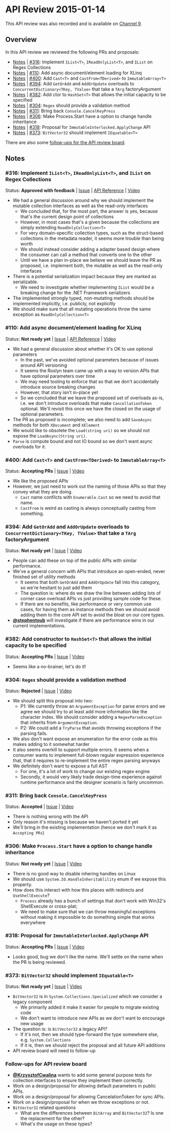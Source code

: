 # API Review 2015-01-14

This API review was also recorded and is available on [Channel 9](http://channel9.msdn.com/Series/NET-Framework/NET-Core-API-Review-2015-01-14).

## Overview

In this API review we reviewed the following PRs and proposals:

* [Notes](#316-implement-ilistt-ireadonlylistt-and-ilist-on-regex-collections) |
  [#316](https://github.com/dotnet/corefx/pull/316): Implement `IList<T>`, `IReadOnlyList<T>`, and `IList` on Regex Collections
* [Notes](#110-add-async-documentelement-loading-for-xlinq) |
  [#110](https://github.com/dotnet/corefx/pull/110): Add async document/element loading for XLinq
* [Notes](#400-add-castt-and-castfromtderived-to-immutablearrayt) |
  [#400](https://github.com/dotnet/corefx/issues/400): Add `Cast<T>` and `CastFrom<TDerived>` to `ImmutableArray<T>`
* [Notes](#394-add-getoradd-and-addorupdate-overloads-to-concurrentdictionarytkey-tvalue-that-take-a-targ-factoryargument) |
  [#394](https://github.com/dotnet/corefx/issues/394): Add `GetOrAdd` and `AddOrUpdate` overloads to `ConcurrentDictionary<TKey, TValue>` that take a `TArg` factoryArgument
* [Notes](#382-add-constructor-to-hashsett-that-allows-the-initial-capacity-to-be-specified) |
  [#382](https://github.com/dotnet/corefx/issues/382): Add ctor to `HashSet<T>` that allows the initial capacity to be specified
* [Notes](#304-regex-should-provide-a-validation-method) |
  [#304](https://github.com/dotnet/corefx/issues/304): `Regex` should provide a validation method
* [Notes](#311-bring-back-consolecancelkeypress) |
  [#311](https://github.com/dotnet/corefx/issues/311): Bring back `Console.CancelKeyPress`
* [Notes](#306-make-processstart-have-a-option-to-change-handle-inheritance) |
  [#306](https://github.com/dotnet/corefx/issues/306): Make Process.Start have a option to change handle inheritance
* [Notes](#318-proposal-for-immutableinterlockedapplychange-api) |
  [#318](https://github.com/dotnet/corefx/issues/318): Proposal for `ImmutableInterlocked.ApplyChange` API
* [Notes](#373-bitvector32-should-implement-iequatablet) |
  [#373](https://github.com/dotnet/corefx/issues/373): `BitVector32` should implement `IEquatable<T>`

There are also some [follow-ups for the API review board](#follow-ups-for-api-review-board).

## Notes

### #316: Implement `IList<T>`, `IReadOnlyList<T>`, and `IList` on Regex Collections

Status: **Approved with feedback** |
[Issue](https://github.com/dotnet/corefx/pull/316) |
[API Reference](issue-316.md) |
[Video](http://channel9.msdn.com/Series/NET-Framework/NET-Core-API-Review-2015-01-14#time=0m2s)

* We had a general discussion around why we should implement the mutable collection interfaces as well as the read-only interfaces
    - We concluded that, for the most part, the answer is yes, because that's the current design point of collections
    - However, in most cases that's a given because the collections are simply extending `ReadOnlyCollection<T>`
    - For very domain-specific collection types, such as the struct-based collections in the metadata reader, it seems more trouble than being worth
    - We should instead consider adding a adapter based design where the consumer can call a method that converts one to the other
    - Until we have a plan in-place we believe we should leave the PR as proposed, i.e. implement both, the mutable as well as the read-only interfaces
* There is a potential serialization impact because they are marked as serializable.
    - We need to investigate whether implementing `IList` would be a breaking change for the .NET Framework serializers
* The implemented strongly typed, non-mutating methods should be implemented implicitly, i.e. publicly, not explicitly
* We should make sure that all mutating operations throw the same exception as `ReadOnlyCollection<T>`

### #110: Add async document/element loading for XLinq

Status: **Not ready yet** |
[Issue](https://github.com/dotnet/corefx/pull/110) |
[API Reference](issue-110.md) |
[Video](http://channel9.msdn.com/Series/NET-Framework/NET-Core-API-Review-2015-01-14#time=30m21s)

* We had a general discussion about whether it's OK to use optional parameters
    - In the past, we've avoided optional parameters because of issues around API versioning
    - It seems the Roslyn team came up with a way to version APIs that have optional parameters over time
    - We may need tooling to enforce that so that we don't accidentally introduce source breaking changes
    - However, that story isn't in-place yet
    - So we concluded that we leave the proposed set of overloads as-is, i.e. we don't introduce overloads that make `CancellationToken` optional. We'll revisit this once we have the closed on the usage of optional parameters.
* The PR as proposed is incomplete; we also need to add `SaveAsync` methods for both `XDocument` and `XElement`
* We would like to obsolete the `Load(string uri)` so we should not expose the `LoadAsync(String uri)`.
* `Parse` is compute bound and not IO bound so we don't want async overloads for it.

### #400: Add `Cast<T>` and `CastFrom<TDerived>` to `ImmutableArray<T>`

Status: **Accepting PRs** |
[Issue](https://github.com/dotnet/corefx/issues/400) |
[Video](http://channel9.msdn.com/Series/NET-Framework/NET-Core-API-Review-2015-01-14#time=48m38s)

* We like the proposed APIs
* However, we just need to work out the naming of those APIs so that they convey what they are doing.
    - `Cast` name conflicts with `Enumerable.Cast` so we need to avoid that name.
    - `CastFrom` is weird as casting is always conceptually casting from something.

### #394: Add `GetOrAdd` and `AddOrUpdate` overloads to `ConcurrentDictionary<TKey, TValue>` that take a `TArg` factoryArgument

Status: **Not ready yet** |
[Issue](https://github.com/dotnet/corefx/issues/394) |
[Video](http://channel9.msdn.com/Series/NET-Framework/NET-Core-API-Review-2015-01-14#time=57m36s)

* People can add these on top of the public APIs with similar performance.
* We've a general concern with APIs that introduce an open-ended, never finished set of utility methods
    - It seems that both `GetOrAdd` and `AddOrUpdate` fall into this category, so we're hesitant to just add them
    - The question is: where do we draw the line between adding lots of corner case overload APIs vs just providing sample code for these.
    - If there are no benefits, like performance or very common use cases, for having them as instance methods then we should avoid adding them to the core API set to avoid the bloat on our core types.
* **[@stephentoub](https://github.com/stephentoub)** will investigate if there are performance wins in our current implementations.

### #382: Add constructor to `HashSet<T>` that allows the initial capacity to be specified

Status: **Accepting PRs** |
[Issue](https://github.com/dotnet/corefx/issues/382) |
[Video](http://channel9.msdn.com/Series/NET-Framework/NET-Core-API-Review-2015-01-14#time=1h11m46s)

* Seems like a no-brainer, let's do it!

### #304: `Regex` should provide a validation method

Status: **Rejected** |
[Issue](https://github.com/dotnet/corefx/issues/304) |
[Video](http://channel9.msdn.com/Series/NET-Framework/NET-Core-API-Review-2015-01-14#time=1h12m55s)

* We should split this proposal into two:
    - P1: We currently throw an `ArgumentException` for parse errors and we agree we should try to at least add more information like the character index. We should consider adding a `RegexParseException` that inherits from `ArgumentException`.
    - P2: We could add a `TryParse` that avoids throwing exceptions if the parsing fails.
* We also don't want expose an enumeration for the error code as this makes adding to it somewhat harder
* It also seems overkill to support multiple errors. It seems when a consumer wants to implement full-blown regular expression experience that, that it requires to re-implement the entire regex parsing anyways
* We definitely don't want to expose a full AST
    - For one, it's a lot of work to change our existing regex engine
    - Secondly, it would very likely trade design-time experience against runtime performance and the designer scenario is fairly uncommon.

### #311: Bring back `Console.CancelKeyPress`

Status: **Accepted** |
[Issue](https://github.com/dotnet/corefx/issues/311) |
[Video](http://channel9.msdn.com/Series/NET-Framework/NET-Core-API-Review-2015-01-14#time=1h32m33s)

* There is nothing wrong with the API
* Only reason it's missing is because we haven't ported it yet
* We'll bring in the existing implementation (hence we don't mark it as `Accepting PRs`)

### #306: Make `Process.Start` have a option to change handle inheritance

Status: **Not ready yet** |
[Issue](https://github.com/dotnet/corefx/issues/306) |
[Video](http://channel9.msdn.com/Series/NET-Framework/NET-Core-API-Review-2015-01-14#time=1h33m12s)

* There is no good way to disable inhering handles on Linux
* We should use `System.IO.HandleInheritablility` enum if we expose this property.
* How does this interact with how this places with redirects and `UseShellExecute`?
    - `Process` already has a bunch of settings that don't work with Win32's ShellExecute or cross-plat;
    - We need to make sure that we can throw meaningful exceptions without making it impossible to do something simple that works everywhere

### #318: Proposal for `ImmutableInterlocked.ApplyChange` API

Status: **Accepting PRs** |
[Issue](https://github.com/dotnet/corefx/issues/318) |
[Video](http://channel9.msdn.com/Series/NET-Framework/NET-Core-API-Review-2015-01-14#time=1h46m50s)

* Looks good, bug we don't like the name. We'll settle on the name when the PR is being reviewed.

### #373: `BitVector32` should implement `IEquatable<T>`

Status: **Not ready yet** |
[Issue](https://github.com/dotnet/corefx/issues/373) |
[Video](http://channel9.msdn.com/Series/NET-Framework/NET-Core-API-Review-2015-01-14#time=1h49m50s)

* `BitVector32` is in `System.Collections.Specialized` which we consider a legacy component
    - We primarily added it make it easier for people to migrate existing code
    - We don't want to introduce new APIs as we don't want to encourage new usage
* The question is: is `BitVector32` a legacy API?
    - If it's not, then we should type-forward the type somewhere else, e.g. `System.Collections`
    - If it is, then we should reject the proposal and all future API additions
* API review board will need to follow-up

### Follow-ups for API review board

* **[@KrzysztofCwalina](https://github.com/KrzysztofCwalina)** wants to add some general purpose tests for collection interfaces to ensure they implement them correctly.
* Work on a design/proposal for allowing default parameters in public APIs.
* Work on a design/proposal for allowing CancelationToken for sync APIs.
* Work on a design/proposal for when we throw exceptions or not.
* `BitVector32` related questions
    - What are the differences between `BitArray` and `BitVector32`? Is one the replacement for the other?
    - What's the usage on these types?
